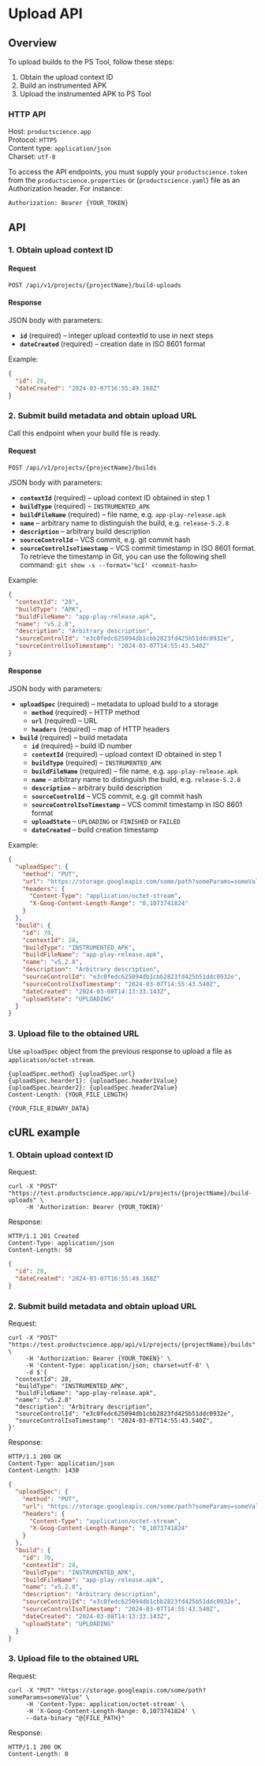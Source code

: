 # Upload API

## Overview

To upload builds to the PS Tool, follow these steps:

1. Obtain the upload context ID
2. Build an instrumented APK
3. Upload the instrumented APK to PS Tool

### HTTP API

Host:         `productscience.app`  
Protocol:     `HTTPS`  
Content type: `application/json`  
Charset:      `utf-8`

To access the API endpoints, you must supply your `productscience.token` from the `productscience.properties` or (`productscience.yaml`) file as an Authorization header. For instance: 

```
Authorization: Bearer {YOUR_TOKEN}
```

## API

### 1. Obtain upload context ID

#### Request

```
POST /api/v1/projects/{projectName}/build-uploads
```

#### Response

JSON body with parameters:

- **`id`** (required) – integer upload contextId to use in next steps
- **`dateCreated`** (required) – creation date in ISO 8601 format

Example:

```json
{
  "id": 28,
  "dateCreated": "2024-03-07T16:55:49.168Z"
}
```

### 2. Submit build metadata and obtain upload URL

Call this endpoint when your build file is ready.

#### Request


```
POST /api/v1/projects/{projectName}/builds
```

JSON body with parameters:

- **`contextId`** (required) – upload context ID obtained in step 1
- **`buildType`** (required) – `INSTRUMENTED_APK`  
- **`buildFileName`** (required) – file name, e.g. `app-play-release.apk` 
- **`name`** – arbitrary name to distinguish the build, e.g. `release-5.2.8`
- **`description`** – arbitrary build description
- **`sourceControlId`** – VCS commit, e.g. git commit hash
- **`sourceControlIsoTimestamp`** – VCS commit timestamp in ISO 8601 format. To retrieve the timestamp in Git, you can use the following shell command: `git show -s --format='%cI' <commit-hash>`

Example:

```json
{
  "contextId": "28",
  "buildType": "APK",
  "buildFileName": "app-play-release.apk",
  "name": "v5.2.8",
  "description": "Arbitrary description",
  "sourceControlId": "e3c0fedc625094db1cbb2823fd425b51ddc0932e",
  "sourceControlIsoTimestamp": "2024-03-07T14:55:43.540Z"
}
```

#### Response

JSON body with parameters:

- **`uploadSpec`** (required) – metadata to upload build to a storage
    * **`method`** (required) – HTTP method
    * **`url`** (required) – URL
    * **`headers`** (required) – map of HTTP headers
- **`build`** (required) – build metadata
    * **`id`** (required) – build ID number
    * **`contextId`** (required) – upload context ID obtained in step 1
    * **`buildType`** (required) – `INSTRUMENTED_APK`
    * **`buildFileName`** (required) – file name, e.g. `app-play-release.apk`
    * **`name`** – arbitrary name to distinguish the build, e.g. `release-5.2.8`
    * **`description`** – arbitrary build description
    * **`sourceControlId`** – VCS commit, e.g. git commit hash
    * **`sourceControlIsoTimestamp`** – VCS commit timestamp in ISO 8601 format
    * **`uploadState`** – `UPLOADING` or `FINISHED` or `FAILED`
    * **`dateCreated`** – build creation timestamp 

Example:

```json
{
  "uploadSpec": {
    "method": "PUT",
    "url": "https://storage.googleapis.com/some/path?someParams=someValue",
    "headers": {
      "Content-Type": "application/octet-stream",
      "X-Goog-Content-Length-Range": "0,1073741824"
    }
  },
  "build": {
    "id": 70,
    "contextId": 28,
    "buildType": "INSTRUMENTED_APK",
    "buildFileName": "app-play-release.apk",
    "name": "v5.2.8",
    "description": "Arbitrary description",
    "sourceControlId": "e3c0fedc625094db1cbb2823fd425b51ddc0932e",
    "sourceControlIsoTimestamp": "2024-03-07T14:55:43.540Z",
    "dateCreated": "2024-03-08T14:13:33.143Z",
    "uploadState": "UPLOADING"
  }
}
```

### 3. Upload file to the obtained URL

Use `uploadSpec` object from the previous response to upload a file as `application/octet-stream`.

```
{uploadSpec.method} {uploadSpec.url}
{uploadSpec.hearder1}: {uploadSpec.header1Value}
{uploadSpec.hearder2}: {uploadSpec.header2Value}
Content-Length: {YOUR_FILE_LENGTH}

{YOUR_FILE_BINARY_DATA}
```

## cURL example

### 1. Obtain upload context ID

Request: 

```shell
curl -X "POST" "https://test.productscience.app/api/v1/projects/{projectName}/build-uploads" \
     -H 'Authorization: Bearer {YOUR_TOKEN}'
```

Response: 

```
HTTP/1.1 201 Created
Content-Type: application/json
Content-Length: 50
```
```json
{
  "id": 28,
  "dateCreated": "2024-03-07T16:55:49.168Z"
}
```

### 2. Submit build metadata and obtain upload URL 

Request: 

```shell
curl -X "POST" "https://test.productscience.app/api/v1/projects/{projectName}/builds" \
     -H 'Authorization: Bearer {YOUR_TOKEN}' \
     -H 'Content-Type: application/json; charset=utf-8' \
     -d $'{
  "contextId": 28,
  "buildType": "INSTRUMENTED_APK",
  "buildFileName": "app-play-release.apk",
  "name": "v5.2.8"
  "description": "Arbitrary description",
  "sourceControlId": "e3c0fedc625094db1cbb2823fd425b51ddc0932e",
  "sourceControlIsoTimestamp": "2024-03-07T14:55:43.540Z",
}'
```

Response:

```
HTTP/1.1 200 OK
Content-Type: application/json
Content-Length: 1430
```
```json
{
  "uploadSpec": {
    "method": "PUT",
    "url": "https://storage.googleapis.com/some/path?someParams=someValue",
    "headers": {
      "Content-Type": "application/octet-stream",
      "X-Goog-Content-Length-Range": "0,1073741824"
    }
  },
  "build": {
    "id": 70,
    "contextId": 28,
    "buildType": "INSTRUMENTED_APK",
    "buildFileName": "app-play-release.apk",
    "name": "v5.2.8",
    "description": "Arbitrary description",
    "sourceControlId": "e3c0fedc625094db1cbb2823fd425b51ddc0932e",
    "sourceControlIsoTimestamp": "2024-03-07T14:55:43.540Z",
    "dateCreated": "2024-03-08T14:13:33.143Z",
    "uploadState": "UPLOADING"
  }
}
```

### 3. Upload file to the obtained URL

Request: 

```shell
curl -X "PUT" "https://storage.googleapis.com/some/path?someParams=someValue" \
     -H 'Content-Type: application/octet-stream' \
     -H 'X-Goog-Content-Length-Range: 0,1073741824' \
     --data-binary "@{FILE_PATH}"
```

Response:

```
HTTP/1.1 200 OK
Content-Length: 0
```

